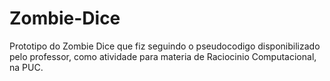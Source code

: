 # Zombie-Dice
Prototipo do Zombie Dice que fiz seguindo o pseudocodigo disponibilizado pelo professor, como atividade para materia de Raciocinio Computacional, na PUC.
